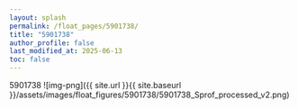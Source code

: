 ```yaml
---
layout: splash
permalink: /float_pages/5901738/
title: "5901738"
author_profile: false
last_modified_at: 2025-06-13
toc: false
---
```

 
5901738
![img-png]({{ site.url }}{{ site.baseurl }}/assets/images/float_figures/5901738/5901738_Sprof_processed_v2.png)